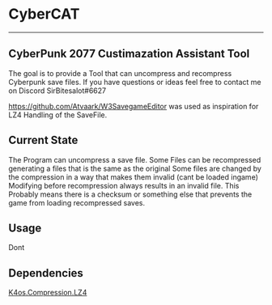 # CyberCAT
--------

CyberPunk 2077 Custimazation Assistant Tool
--------
The goal is to provide a Tool that can uncompress and recompress Cyberpunk save files.
If you have questions or ideas feel free to contact me on Discord SirBitesalot#6627

https://github.com/Atvaark/W3SavegameEditor was used as inspiration for LZ4 Handling of the SaveFile.

Current State
--------
The Program can uncompress a save file.
Some Files can be recompressed generating a files that is the same as the original
Some files are changed by the compression in a way that makes them invalid (cant be loaded ingame)
Modifying before recompression always results in an invalid file.
This Probably means there is a checksum or something else that prevents the game from loading recompressed saves.

Usage
--------
Dont

Dependencies
--------
[K4os.Compression.LZ4][0]

[0]:https://github.com/MiloszKrajewski/K4os.Compression.LZ4
